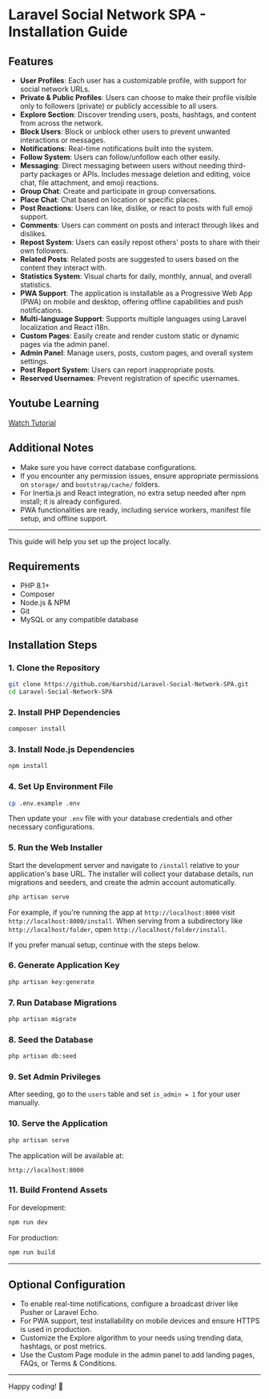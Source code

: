 # Laravel Social Network SPA - Installation Guide

## Features

- **User Profiles**: Each user has a customizable profile, with support for social network URLs.
- **Private & Public Profiles**: Users can choose to make their profile visible only to followers (private) or publicly accessible to all users.
- **Explore Section**: Discover trending users, posts, hashtags, and content from across the network.
- **Block Users**: Block or unblock other users to prevent unwanted interactions or messages.
- **Notifications**: Real-time notifications built into the system.
- **Follow System**: Users can follow/unfollow each other easily.
- **Messaging**: Direct messaging between users without needing third-party packages or APIs. Includes message deletion and editing, voice chat, file attachment, and emoji reactions.
- **Group Chat**: Create and participate in group conversations.
- **Place Chat**: Chat based on location or specific places.
- **Post Reactions**: Users can like, dislike, or react to posts with full emoji support.
- **Comments**: Users can comment on posts and interact through likes and dislikes.
- **Repost System**: Users can easily repost others' posts to share with their own followers.
- **Related Posts**: Related posts are suggested to users based on the content they interact with.
- **Statistics System**: Visual charts for daily, monthly, annual, and overall statistics.
- **PWA Support**: The application is installable as a Progressive Web App (PWA) on mobile and desktop, offering offline capabilities and push notifications.
- **Multi-language Support**: Supports multiple languages using Laravel localization and React i18n.
- **Custom Pages**: Easily create and render custom static or dynamic pages via the admin panel.
- **Admin Panel**: Manage users, posts, custom pages, and overall system settings.
- **Post Report System**: Users can report inappropriate posts.
- **Reserved Usernames**: Prevent registration of specific usernames.

## Youtube Learning

[Watch Tutorial](https://www.youtube.com/watch?v=Ll8t6B62w8s)

## Additional Notes

- Make sure you have correct database configurations.
- If you encounter any permission issues, ensure appropriate permissions on `storage/` and `bootstrap/cache/` folders.
- For Inertia.js and React integration, no extra setup needed after npm install; it is already configured.
- PWA functionalities are ready, including service workers, manifest file setup, and offline support.

---

This guide will help you set up the project locally.

## Requirements

- PHP 8.1+
- Composer
- Node.js & NPM
- Git
- MySQL or any compatible database

## Installation Steps

### 1. Clone the Repository

```bash
git clone https://github.com/6arshid/Laravel-Social-Network-SPA.git
cd Laravel-Social-Network-SPA
```

### 2. Install PHP Dependencies

```bash
composer install
```

### 3. Install Node.js Dependencies

```bash
npm install
```

### 4. Set Up Environment File

```bash
cp .env.example .env
```

Then update your `.env` file with your database credentials and other necessary configurations.

### 5. Run the Web Installer

Start the development server and navigate to `/install` relative to your application's base URL. The installer will collect your database details, run migrations and seeders, and create the admin account automatically.

```bash
php artisan serve
```

For example, if you're running the app at `http://localhost:8000` visit `http://localhost:8000/install`. When serving from a subdirectory like `http://localhost/folder`, open `http://localhost/folder/install`.

If you prefer manual setup, continue with the steps below.

### 6. Generate Application Key

```bash
php artisan key:generate
```

### 7. Run Database Migrations

```bash
php artisan migrate
```

### 8. Seed the Database

```bash
php artisan db:seed
```

### 9. Set Admin Privileges

After seeding, go to the `users` table and set `is_admin = 1` for your user manually.

### 10. Serve the Application

```bash
php artisan serve
```

The application will be available at:

```
http://localhost:8000
```

### 11. Build Frontend Assets

For development:

```bash
npm run dev
```

For production:

```bash
npm run build
```

---

## Optional Configuration

- To enable real-time notifications, configure a broadcast driver like Pusher or Laravel Echo.
- For PWA support, test installability on mobile devices and ensure HTTPS is used in production.
- Customize the Explore algorithm to your needs using trending data, hashtags, or post metrics.
- Use the Custom Page module in the admin panel to add landing pages, FAQs, or Terms & Conditions.

---

Happy coding! 🚀
